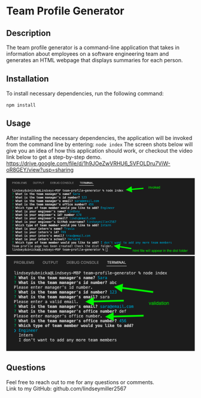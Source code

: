 # Team Profile Generator

## Description
The team profile generator is a command-line application that takes in information about employees on a software engineering team and generates an HTML webpage that displays summaries for each person. 
  
## Installation
To install necessary dependencies, run the following command: 
```
npm install
```

## Usage
After installing the necessary dependencies, the application will be invoked from the command line by entering: `node index`
The screen shots below will give you an idea of how this application should work, or checkout the video link below to get a step-by-step demo. <br />
https://drive.google.com/file/d/1h9JOeZwVRHU6_5VFOLDru7ViW-oR8GEY/view?usp=sharing

![Screenshot](./images_for_readme/readme-screenshot-1.png) <br />
![Screenshot](./images_for_readme/readme-screenshot-2.png)

## Questions
Feel free to reach out to me for any questions or comments. <br/>
Link to my GitHub: github.com/lindseymiller2567